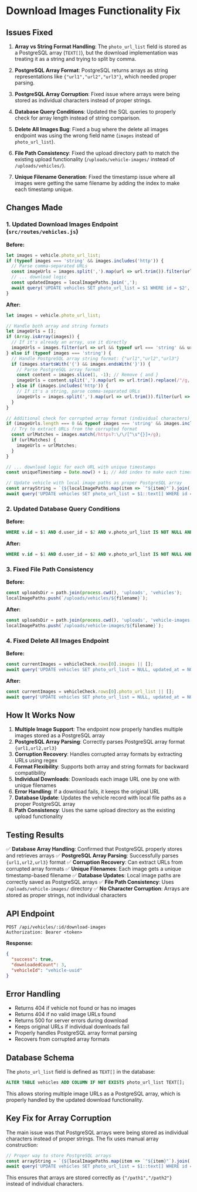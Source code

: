 # Download Images Functionality Fix

## Issues Fixed

1. **Array vs String Format Handling**: The `photo_url_list` field is stored as a PostgreSQL array (`TEXT[]`), but the download implementation was treating it as a string and trying to split by comma.

2. **PostgreSQL Array Format**: PostgreSQL returns arrays as string representations like `{"url1","url2","url3"}`, which needed proper parsing.

3. **PostgreSQL Array Corruption**: Fixed issue where arrays were being stored as individual characters instead of proper strings.

4. **Database Query Conditions**: Updated the SQL queries to properly check for array length instead of string comparison.

5. **Delete All Images Bug**: Fixed a bug where the delete all images endpoint was using the wrong field name (`images` instead of `photo_url_list`).

6. **File Path Consistency**: Fixed the upload directory path to match the existing upload functionality (`/uploads/vehicle-images/` instead of `/uploads/vehicles/`).

7. **Unique Filename Generation**: Fixed the timestamp issue where all images were getting the same filename by adding the index to make each timestamp unique.

## Changes Made

### 1. Updated Download Images Endpoint (`src/routes/vehicles.js`)

**Before:**
```javascript
let images = vehicle.photo_url_list;
if (typeof images === 'string' && images.includes('http')) {
  // Parse comma-separated URLs
  const imageUrls = images.split(',').map(url => url.trim()).filter(url => url.startsWith('http'));
  // ... download logic
  const updatedImages = localImagePaths.join(',');
  await query('UPDATE vehicles SET photo_url_list = $1 WHERE id = $2', [updatedImages, vehicle.id]);
}
```

**After:**
```javascript
let images = vehicle.photo_url_list;

// Handle both array and string formats
let imageUrls = [];
if (Array.isArray(images)) {
  // If it's already an array, use it directly
  imageUrls = images.filter(url => url && typeof url === 'string' && url.includes('http'));
} else if (typeof images === 'string') {
  // Handle PostgreSQL array string format: {"url1","url2","url3"}
  if (images.startsWith('{') && images.endsWith('}')) {
    // Parse PostgreSQL array format
    const content = images.slice(1, -1); // Remove { and }
    imageUrls = content.split(',').map(url => url.trim().replace(/"/g, '')).filter(url => url.includes('http'));
  } else if (images.includes('http')) {
    // If it's a string, parse comma-separated URLs
    imageUrls = images.split(',').map(url => url.trim()).filter(url => url.startsWith('http'));
  }
}

// Additional check for corrupted array format (individual characters)
if (imageUrls.length === 0 && typeof images === 'string' && images.includes('"')) {
  // Try to extract URLs from the corrupted format
  const urlMatches = images.match(/https?:\/\/[^\s"{}]+/g);
  if (urlMatches) {
    imageUrls = urlMatches;
  }
}

// ... download logic for each URL with unique timestamps
const uniqueTimestamp = Date.now() + i; // Add index to make each timestamp unique

// Update vehicle with local image paths as proper PostgreSQL array
const arrayString = `{${localImagePaths.map(item => `"${item}"`).join(',')}}`;
await query('UPDATE vehicles SET photo_url_list = $1::text[] WHERE id = $2', [arrayString, vehicle.id]);
```

### 2. Updated Database Query Conditions

**Before:**
```sql
WHERE v.id = $1 AND d.user_id = $2 AND v.photo_url_list IS NOT NULL AND v.photo_url_list != ''
```

**After:**
```sql
WHERE v.id = $1 AND d.user_id = $2 AND v.photo_url_list IS NOT NULL AND v.photo_url_list != '{}'
```

### 3. Fixed File Path Consistency

**Before:**
```javascript
const uploadsDir = path.join(process.cwd(), 'uploads', 'vehicles');
localImagePaths.push(`/uploads/vehicles/${filename}`);
```

**After:**
```javascript
const uploadsDir = path.join(process.cwd(), 'uploads', 'vehicle-images');
localImagePaths.push(`/uploads/vehicle-images/${filename}`);
```

### 4. Fixed Delete All Images Endpoint

**Before:**
```javascript
const currentImages = vehicleCheck.rows[0].images || [];
await query('UPDATE vehicles SET photo_url_list = NULL, updated_at = NOW() WHERE id = $2', [vehicleId]);
```

**After:**
```javascript
const currentImages = vehicleCheck.rows[0].photo_url_list || [];
await query('UPDATE vehicles SET photo_url_list = NULL, updated_at = NOW() WHERE id = $1', [vehicleId]);
```

## How It Works Now

1. **Multiple Image Support**: The endpoint now properly handles multiple images stored as a PostgreSQL array
2. **PostgreSQL Array Parsing**: Correctly parses PostgreSQL array format `{url1,url2,url3}`
3. **Corruption Recovery**: Handles corrupted array formats by extracting URLs using regex
4. **Format Flexibility**: Supports both array and string formats for backward compatibility
5. **Individual Downloads**: Downloads each image URL one by one with unique filenames
6. **Error Handling**: If a download fails, it keeps the original URL
7. **Database Update**: Updates the vehicle record with local file paths as a proper PostgreSQL array
8. **Path Consistency**: Uses the same upload directory as the existing upload functionality

## Testing Results

✅ **Database Array Handling**: Confirmed that PostgreSQL properly stores and retrieves arrays
✅ **PostgreSQL Array Parsing**: Successfully parses `{url1,url2,url3}` format
✅ **Corruption Recovery**: Can extract URLs from corrupted array formats
✅ **Unique Filenames**: Each image gets a unique timestamp-based filename
✅ **Database Updates**: Local image paths are correctly saved as PostgreSQL arrays
✅ **File Path Consistency**: Uses `/uploads/vehicle-images/` directory
✅ **No Character Corruption**: Arrays are stored as proper strings, not individual characters

## API Endpoint

```
POST /api/vehicles/:id/download-images
Authorization: Bearer <token>
```

**Response:**
```json
{
  "success": true,
  "downloadedCount": 3,
  "vehicleId": "vehicle-uuid"
}
```

## Error Handling

- Returns 404 if vehicle not found or has no images
- Returns 404 if no valid image URLs found
- Returns 500 for server errors during download
- Keeps original URLs if individual downloads fail
- Properly handles PostgreSQL array format parsing
- Recovers from corrupted array formats

## Database Schema

The `photo_url_list` field is defined as `TEXT[]` in the database:
```sql
ALTER TABLE vehicles ADD COLUMN IF NOT EXISTS photo_url_list TEXT[];
```

This allows storing multiple image URLs as a PostgreSQL array, which is properly handled by the updated download functionality.

## Key Fix for Array Corruption

The main issue was that PostgreSQL arrays were being stored as individual characters instead of proper strings. The fix uses manual array construction:

```javascript
// Proper way to store PostgreSQL arrays
const arrayString = `{${localImagePaths.map(item => `"${item}"`).join(',')}}`;
await query('UPDATE vehicles SET photo_url_list = $1::text[] WHERE id = $2', [arrayString, vehicle.id]);
```

This ensures that arrays are stored correctly as `{"/path1","/path2"}` instead of individual characters. 